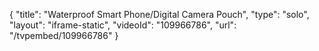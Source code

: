 {
    "title": "Waterproof Smart Phone\/Digital Camera Pouch",
    "type": "solo",
    "layout": "iframe-static",
    "videoId": "109966786",
    "url": "\/tvpembed\/109966786"
}